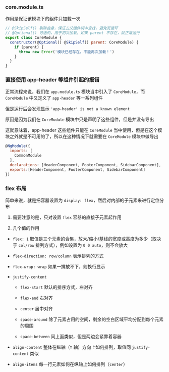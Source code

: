 ### core.module.ts

作用是保证该模块下的组件只加载一次 

```js
// @SkipSelf() 剔除自身，保证去父组件词中查找，避免死循环
// @Optional() 可选的，用于初次加载，如果 parent 不存在，就正常运行
export class CoreModule {
  constructor(@Optional() @SkipSelf() parent: CoreModule) {
    if (parent) {
      throw new Error('模块已经存在，不能再次加载！')
    }
  }
}
```

### 直接使用 app-header 等组件引起的报错

正常流程来说，我们在 `app.module.ts` 模块当中引入了 `CoreModule`，而 `CoreModule` 中又定义了 `app-header` 等一系列组件

但是运行后会发现显示 `'app-header' is not a known element`

原因是因为我们在 `CoreModule` 模块中只是声明了这些组件，但是并没有导出

这就意味着，app-header 这些组件只能在 `CoreModule` 当中使用，但是在这个模块之外就是不可用的了，所以在这种情况下就需要在 `CoreModule` 模块中做导出

```js
@NgModule({
  imports: [
    CommonModule
  ],
  declarations: [HeaderComponent, FooterComponent, SidebarComponent],
  exports:[HeaderComponent, FooterComponent, SidebarComponent]
})
```

### flex 布局

简单来说，就是把容器设置为 `display: flex`，然后对内部的子元素来进行定位分布

1. 需要注意的是，只对设置 `flex` 容器的直接子元素起作用

2. 几个值的作用

* `flex: 1` 取值是三个元素的合集，放大/缩小/基线的宽度或高度为多少（取决于 `col/row` 排列方式），例如设置为 `0 0 auto`，则不会放大

* `flex-direction: row/column` 表示排列的方式

* `flex-wrap: wrap` 如果一排放不下，则换行显示

* `justify-content`

  * `flex-start` 默认的排序方式，左对齐

  * `flex-end` 右对齐

  * `center` 居中对齐

  * `space-around` 除了元素占用的空间，剩余的空白区域平均分配到每个元素的周围

  * `space-between` 同上面类似，但是两边会紧靠着容器

* `align-content` 整体在纵轴（`Y` 轴）方向上如何排列，取值同 `justify-content` 类似

* `align-items` 每一行元素如何在纵轴上如何排列（`center`）